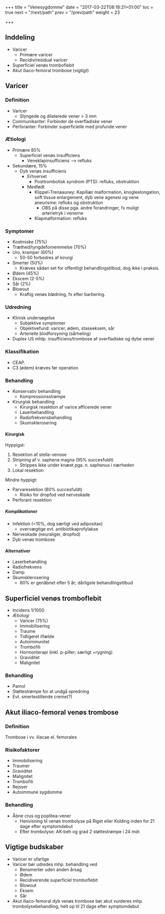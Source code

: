 +++
title = "Venesygdomme"
date = "2017-03-22T08:18:21+01:00"
toc = true
next = "/next/path"
prev = "/prev/path"
weight = 23

+++

## Inddeling

- Varicer
    - Primære varicer
    - Recidiv/residual varicer
- Superficiel venøs tromboflebit
- Akut iliaco-femoral trombose (*vigtigt*)

## Varicer

### Definition

- Varicer
    - Slyngede og dilaterede vener > 3 mm
- Communikanter: Forbinder de overfladiske vener
- Perforanter: Forbinder superficielle med profunde vener

### Ætiologi

- Primære 85%
    - Superficiel venøs insufficiens
        - Veneklapinsufficiens --> refluks
- Sekundære, 15%
    - Dyb venøs insufficiens
        - Erhvervet
            - Posttrombotisk syndrom (PTS): refluks, obstruktion
        - Medfødt
            - Klippel-Trenaauney: Kapillær malformation, knogleelongation, soft tissue enlargement, dyb vene agenesi og vene aneurisme: refluks og obstruktion
                - OBS på disse pga. andre forandringer, fx muligt arterietryk i venerne
            - Klapmalformation: refluks

### Symptomer

- Kostmiske (75%)
- Træthed/tyngdefornemmelse (70%)
- Uro, kramper (60%)
    - 50-50 forbedres af kirurgi
- Smerter (50%) 
    - Kræves sådan set for offentligt behandlingstilbud, dog ikke i praksis.
- Ødem (45%)
- Ekscem (2-5%)
- Sår (2%)
- Blowout
    - Kraftig venøs blødning, fx efter barbering.

### Udredning

- Klinisk undersøgelse
    - Subjektive symptomer
    - Objektivefund: varicer, ødem, staseeksem, sår
    - Arterielle blodforsyning (sårheling)
- Duplex US mhtp. insufficiens/trombose af overfladiske og dybe vener

### Klassifikation

- CEAP.
- C3 (ødem) kræves før operation

### Behandling

- Konservativ behandling
    - Kompressionsstrømpe
- Kirurgisk behandling
    - Kirurgisk resektion af varice afficerede vener
    - Laserbehandling
    - Radiofrekvensbehandling
    - Skumsklerosering

#### Kirurgisk

Hyppigst:
1. Resektion af stella-venose
2. Stripning af v. saphena magna (95% succesfuldt)
    - Strippes ikke under knæet pga. n. saphenus i nærheden
3. Lokal resektion

Mindre hyppigt:
- Parvaresektion (80% succesfuldt)
    - Risiko for dropfod ved nerveskade
- Perforant resektion 

##### Komplikationer

- Infektion (<10%, dog særligt ved adipositas)
    - overvægtige evt. antibiotikaprofylakse
- Nerveskade (neuraliger, dropfod)
- Dyb venøs trombose

#### Alternativer

- Laserbehandling
- Radiofrekvens
- Damp
- Skumsklerosering
    - 80% er genåbnet efter 5 år; dårligste behandlingstilbud

## Superficiel venøs tromboflebit

- Incidens 1/1000
- Ætiologi
    - Varicer (75%)
    - Immobilisering
    - Traume
    - Tidligeret ilfælde
    - Autoimmunitet
    - Trombofili
    - Hormonterapi (inkl. p-piller; særligt +rygning)
    - Graviditet
    - Malignitet

### Behandling

- Pamol
- Støttestrømpe for at undgå spredning
- Evt. smertestillende creme(?)

## Akut iliaco-femoral venøs trombose

### Definition

Trombose i vv. iliacae el. femorales

### Risikofaktorer

- Immobilisering
- Traumer
- Graviditet
- Malignitet
- Trombofili
- Rejsser
- Autoimmune sygdomme

### Behandling

- Åbne crus og poplitea-vener
    - Henvisning til venøs trombolyse på Riget eller Kolding inden for 21 dage efter symptomdebut
    - Efter trombolyse: AK-beh og grad 2 støttestrømpe i 24 mdr.

## Vigtige budskaber

- Varicer er ufarlige
- Varicer bør udredes mhp. behandling ved
    - Bensmerter uden anden årsag
    - Ødem
    - Recidiverende superficiel tromboflebit
    - Blowout
    - Eksem
    - Sår
- Akut iliaco-femoral dyb venøs trombose bør akut vurderes mhp. trombolysebehandling, helt op til 21 dage efter symptomdebut
